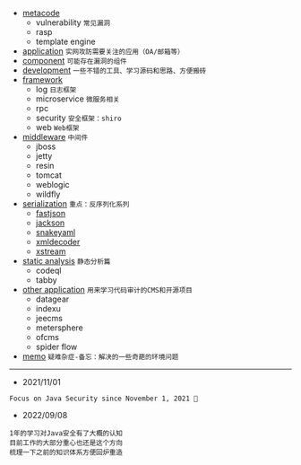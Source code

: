 - [metacode](https://github.com/pen4uin/awesome-java-security/tree/main/metacode) 
  - vulnerability `常见漏洞`
  - rasp
  - template engine
- [application](https://github.com/pen4uin/awesome-java-security/tree/main/application) `实网攻防需要关注的应用（OA/邮箱等）`
- [component](https://github.com/pen4uin/awesome-java-security/tree/main/component)   `可能存在漏洞的组件`
- [development](https://github.com/pen4uin/awesome-java-security/tree/main/development/) `一些不错的工具、学习源码和思路、方便搬砖`
- [framework](https://github.com/pen4uin/awesome-java-security/tree/main/framework)
  - log          `日志框架`
  - microservice `微服务相关`
  - rpc
  - security     `安全框架：shiro`
  - web          `Web框架`
- [middleware](https://github.com/pen4uin/awesome-java-security/tree/main/middleware) `中间件`
  - jboss
  - jetty
  - resin
  - tomcat
  - weblogic
  - wildfly
- [serialization](https://github.com/pen4uin/awesome-java-security/tree/main/serialization) `重点：反序列化系列`
  - [fastjson](https://github.com/pen4uin/awesome-java-security/tree/main/serialization/fastjson)
  - [jackson](https://github.com/pen4uin/awesome-java-security/tree/main/serialization/jackson-databind)
  - [snakeyaml](https://github.com/pen4uin/awesome-java-security/tree/main/serialization/snakeyaml)
  - [xmldecoder](https://github.com/pen4uin/awesome-java-security/tree/main/serialization/xmldecoder)
  - [xstream](https://github.com/pen4uin/awesome-java-security/tree/main/serialization/xstream)
- [static analysis](https://github.com/pen4uin/awesome-java-security/tree/main/static_analysis) `静态分析篇`
  - codeql
  - tabby
- [other application](https://github.com/pen4uin/awesome-java-security/tree/main/other) `用来学习代码审计的CMS和开源项目`
  - datagear
  - indexu
  - jeecms
  - metersphere
  - ofcms
  - spider flow
- [memo](https://github.com/pen4uin/awesome-java-security/tree/main/memo) `疑难杂症-备忘：解决的一些奇葩的环境问题`

---

- 2021/11/01
```shell
Focus on Java Security since November 1, 2021 👣
```
- 2022/09/08
```
1年的学习对Java安全有了大概的认知
目前工作的大部分重心也还是这个方向
梳理一下之前的知识体系方便回炉重造
```